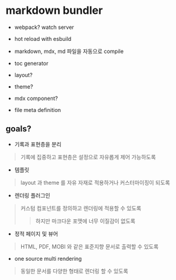 # markdown bundler

* webpack? watch server
* hot reload with esbuild
* markdown, mdx, md 파일을 자동으로 compile 

* toc generator
* layout?
* theme?
* mdx component?
* file meta definition

## goals?

* 기록과 표현층을 분리
> 기록에 집중하고 표현층은 설정으로 자유롭게 제어 가능하도록 
* 템플릿
> layout 과 theme 를 자유 자재로 적용하거나 커스터마이징이 되도록
* 렌더링 플러그인
> 커스텀 컴포넌트를 정의하고 렌더링에 적용할 수 있도록
>> 하지만 마크다운 포맷에 너무 이질감이 없도록
* 정적 페이지 및 뷰어
> HTML, PDF, MOBI 와 같은 표준지향 문서로 출력할 수 있도록
* one source multi rendering
> 동일한 문서를 다양한 형태로 렌더링 할 수 있도록 
